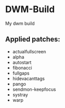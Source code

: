 # DWM-Build
My dwm build
## Applied patches:
* actualfullscreen
* alpha
* autostart
* fibonacci
* fullgaps
* hidevacanttags
* pango
* sendmon-keepfocus
* systray
* warp
